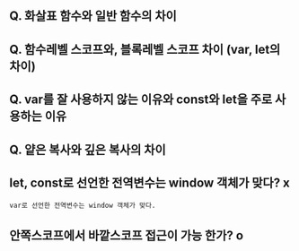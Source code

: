 ## Q. 화살표 함수와 일반 함수의 차이

## Q. 함수레벨 스코프와, 블록레벨 스코프 차이 (var, let의 차이)

## Q. var를 잘 사용하지 않는 이유와 const와 let을 주로 사용하는 이유

## Q. 얕은 복사와 깊은 복사의 차이

## let, const로 선언한 전역변수는 window 객체가 맞다? x

    var로 선언한 전역변수는 window 객체가 맞다.

## 안쪽스코프에서 바깥스코프 접근이 가능 한가? o

